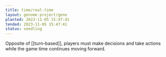 ```yaml
---
title: time/real-time
layout: genome-project/gene
planted: 2023-11-05 15:47:41
tended: 2023-11-05 15:47:41
status: seedling
---
```


Opposite of [[turn-based]], players must make decisions and take actions while the game time continues moving forward.